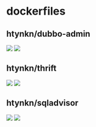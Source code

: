 # dockerfiles

## htynkn/dubbo-admin
[![](https://images.microbadger.com/badges/version/htynkn/dubbo-admin.svg)](https://microbadger.com/images/htynkn/dubbo-admin "Get your own version badge on microbadger.com")
[![](https://images.microbadger.com/badges/image/htynkn/dubbo-admin.svg)](https://microbadger.com/images/htynkn/dubbo-admin "Get your own image badge on microbadger.com")

## htynkn/thrift
[![](https://images.microbadger.com/badges/version/htynkn/thrift.svg)](https://microbadger.com/images/htynkn/thrift "Get your own version badge on microbadger.com")
[![](https://images.microbadger.com/badges/image/htynkn/thrift.svg)](https://microbadger.com/images/htynkn/thrift "Get your own image badge on microbadger.com")

## htynkn/sqladvisor
[![](https://images.microbadger.com/badges/version/htynkn/sqladvisor.svg)](https://microbadger.com/images/htynkn/sqladvisor "Get your own version badge on microbadger.com")
[![](https://images.microbadger.com/badges/image/htynkn/sqladvisor.svg)](https://microbadger.com/images/htynkn/sqladvisor "Get your own image badge on microbadger.com")
